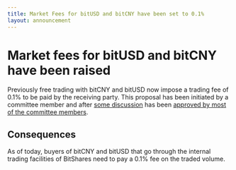 ```yaml
---
title: Market Fees for bitUSD and bitCNY have been set to 0.1%
layout: announcement
---
```


# Market fees for bitUSD and bitCNY have been raised

Previously free trading with bitCNY and bitUSD now impose a trading fee
of 0.1% to be paid by the receiving party. This proposal has been
initiated by a committee member and after [some discussion](https://bitsharestalk.org/index.php?topic=26072.0)
has been [approved by most of the committee members](https://bitsharestalk.org/index.php?topic=26083.0).

## Consequences

As of today, buyers of bitCNY and bitUSD that go through the internal
trading facilities of BitShares need to pay a 0.1% fee on the traded
volume.
